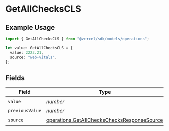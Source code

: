 # GetAllChecksCLS

## Example Usage

```typescript
import { GetAllChecksCLS } from "@vercel/sdk/models/operations";

let value: GetAllChecksCLS = {
  value: 2223.21,
  source: "web-vitals",
};
```

## Fields

| Field                                                                                                      | Type                                                                                                       | Required                                                                                                   | Description                                                                                                |
| ---------------------------------------------------------------------------------------------------------- | ---------------------------------------------------------------------------------------------------------- | ---------------------------------------------------------------------------------------------------------- | ---------------------------------------------------------------------------------------------------------- |
| `value`                                                                                                    | *number*                                                                                                   | :heavy_check_mark:                                                                                         | N/A                                                                                                        |
| `previousValue`                                                                                            | *number*                                                                                                   | :heavy_minus_sign:                                                                                         | N/A                                                                                                        |
| `source`                                                                                                   | [operations.GetAllChecksChecksResponseSource](../../models/operations/getallcheckschecksresponsesource.md) | :heavy_check_mark:                                                                                         | N/A                                                                                                        |
